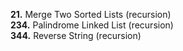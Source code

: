 **21.** Merge Two Sorted Lists (recursion)  
**234.** Palindrome Linked List (recursion)  
**344.** Reverse String (recursion)
